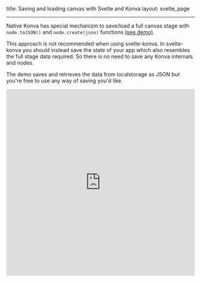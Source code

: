 title: Saving and loading canvas with Svelte and Konva
layout: svelte_page

---

Native Konva has special mechanizm to save/load a full canvas stage with `node.toJSON()` and `node.create(json)` functions [(see demo)](/docs/data_and_serialization/Simple_Load.html).

This approach is not recommended when using svelte-konva. In svelte-konva you should instead save the state of your app which also resembles the full stage data required. So there is no need to save any Konva internals and nodes.

The demo saves and retrieves the data from localstorage as JSON but you're free to use any way of saving you'd like.

<iframe src="https://codesandbox.io/embed/github/konvajs/site/tree/master/svelte-demos/save_load?hidenavigation=1&view=split&fontsize=10&module=/src/App.svelte" style="width:100%; height:500px; border:0; border-radius: 4px; overflow:hidden;" sandbox="allow-modals allow-forms allow-popups allow-scripts allow-same-origin"></iframe>
